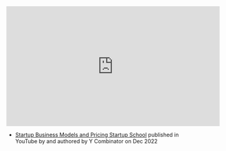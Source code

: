 <iframe width="560" height="315" src="https://www.youtube.com/embed/oWZbWzAyHAE" title="YouTube video player" frameborder="0" allow="accelerometer; autoplay; clipboard-write; encrypted-media; gyroscope; picture-in-picture; web-share" allowfullscreen></iframe>

- [Startup Business Models and Pricing  Startup School](https://www.youtube.com/watch?v=oWZbWzAyHAE&list=PLQ-uHSnFig5M9fW16o2l35jrfdsxGknNB&index=6) published in YouTube by  and authored by Y Combinator on Dec 2022

